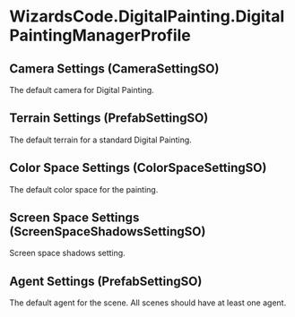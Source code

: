 # WizardsCode.DigitalPainting.DigitalPaintingManagerProfile

## Camera Settings (CameraSettingSO)

The default camera for Digital Painting.


## Terrain Settings (PrefabSettingSO)

The default terrain for a standard Digital Painting.


## Color Space Settings (ColorSpaceSettingSO)

The default color space for the painting.


## Screen Space Settings (ScreenSpaceShadowsSettingSO)

Screen space shadows setting.


## Agent Settings (PrefabSettingSO)

The default agent for the scene. All scenes should have at least one agent.

